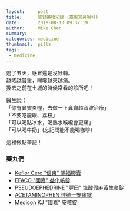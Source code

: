 ```yaml
---
layout:     post
title:      感冒藥物紀錄 (嘉恩耳鼻喉科)
date:       2018-08-13 09:37:19
author:     Mike Chen
summary:    
categories: medicine
thumbnail:  pills
tags:
 - medicine
---
```


過了五天，感冒還是沒好轉。<br>
越咳越嚴重，喉嚨越來越痛。<br>
換去之前在土城的時候常看的診所吧！<br>


醫生說：<br>
「你有鼻竇炎喔，去做一下鼻竇超音波治療」<br>
「不要吃龍眼、荔枝」<br>
「可以喝點冰水，喝熱水喉嚨會更痛」<br>
「可以喝牛奶」(忘記問能不能喝咖啡)<br>

這裡做點筆記！

### 藥丸們

* [Keflor Cero "信東" 賜福膠囊](https://drugs.olc.tw/drugs/view/549293e9-3108-456e-8505-1cffd38a10d1)
* [EFACO "國嘉" 益化咳錠](https://drugs.olc.tw/drugs/view/549293de-9074-4abd-a948-1cffd38a10d1)
* [PSEUDOEPHEDRINE "豐田" 塩酸假麻黃生僉錠](https://drugs.olc.tw/drugs/view/549293d5-5d78-46d7-b17a-1cffd38a10d1)
* [ACETAMINOPHEN 達德士安痛錠](https://kb.commonhealth.com.tw/drugs/21879.html)
* [Medicon KJ "國嘉" 安咳錠](http://www.kojar.com.tw/products.php?t=S000088_8)